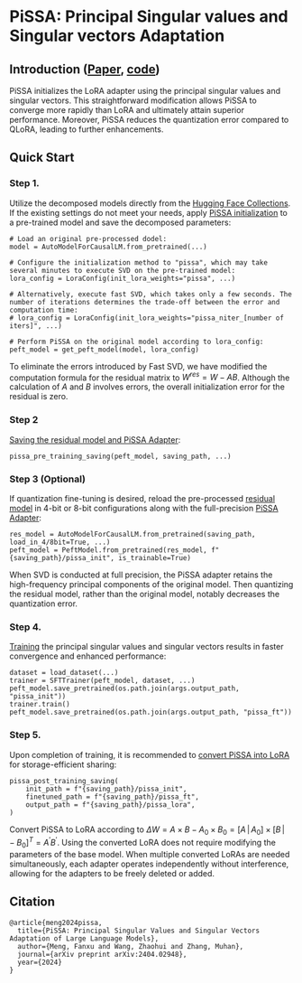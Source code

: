 # PiSSA: Principal Singular values and Singular vectors Adaptation
## Introduction ([Paper](https://arxiv.org/abs/2404.02948), [code](https://github.com/GraphPKU/PiSSA))
PiSSA initializes the LoRA adapter using the principal singular values and singular vectors. This straightforward modification allows PiSSA to converge more rapidly than LoRA and ultimately attain superior performance. Moreover, PiSSA reduces the quantization error compared to QLoRA, leading to further enhancements.

## Quick Start
### Step 1. 
Utilize the decomposed models directly from the [Hugging Face Collections](https://huggingface.co/collections/fxmeng/pissa-661ce700721235e542a5d7a8).
If the existing settings do not meet your needs, apply [PiSSA initialization](https://github.com/fxmeng/peft/blob/606a69279480bbdea847f4e5247804bdf7e6b898/examples/pissa_finetuning/pissa_finetuning.py#L85-L103) to a pre-trained model and save the decomposed parameters:

```
# Load an original pre-processed dodel:
model = AutoModelForCausalLM.from_pretrained(...)

# Configure the initialization method to "pissa", which may take several minutes to execute SVD on the pre-trained model:
lora_config = LoraConfig(init_lora_weights="pissa", ...) 

# Alternatively, execute fast SVD, which takes only a few seconds. The number of iterations determines the trade-off between the error and computation time:
# lora_config = LoraConfig(init_lora_weights="pissa_niter_[number of iters]", ...) 

# Perform PiSSA on the original model according to lora_config:
peft_model = get_peft_model(model, lora_config)
```
To eliminate the errors introduced by Fast SVD, we have modified the computation formula for the residual matrix to $W^{res} = W - AB$. Although the calculation of $A$ and $B$ involves errors, the overall initialization error for the residual is zero.

### Step 2 
[Saving the residual model and PiSSA Adapter](https://github.com/fxmeng/peft/blob/51161a52cac3a736d931d90e676b24a32c4f8cd6/src/peft/utils/pissa_utils.py#L27-L51):
```
pissa_pre_training_saving(peft_model, saving_path, ...)
```

### Step 3 (Optional)
If quantization fine-tuning is desired, reload the pre-processed [residual model](https://github.com/fxmeng/peft/blob/606a69279480bbdea847f4e5247804bdf7e6b898/examples/pissa_finetuning/pissa_finetuning.py#L107-L116) in 4-bit or 8-bit configurations along with the full-precision [PiSSA Adapter](https://github.com/fxmeng/peft/blob/606a69279480bbdea847f4e5247804bdf7e6b898/examples/pissa_finetuning/pissa_finetuning.py#L122):
```
res_model = AutoModelForCausalLM.from_pretrained(saving_path, load_in_4/8bit=True, ...)
peft_model = PeftModel.from_pretrained(res_model, f"{saving_path}/pissa_init", is_trainable=True)
```
When SVD is conducted at full precision, the PiSSA adapter retains the high-frequency principal components of the original model. 
Then quantizing the residual model, rather than the original model, notably decreases the quantization error.

### Step 4. 
[Training](https://github.com/fxmeng/peft/blob/51161a52cac3a736d931d90e676b24a32c4f8cd6/examples/pissa_finetuning/pissa_finetuning.py#L131-L139) the principal singular values and singular vectors results in faster convergence and enhanced performance:
```
dataset = load_dataset(...)
trainer = SFTTrainer(peft_model, dataset, ...)
peft_model.save_pretrained(os.path.join(args.output_path, "pissa_init"))
trainer.train()
peft_model.save_pretrained(os.path.join(args.output_path, "pissa_ft"))
```

### Step 5. 
Upon completion of training, it is recommended to [convert PiSSA into LoRA](https://github.com/fxmeng/peft/blob/51161a52cac3a736d931d90e676b24a32c4f8cd6/src/peft/utils/pissa_utils.py#L60-L99) for storage-efficient sharing:


```
pissa_post_training_saving(
    init_path = f"{saving_path}/pissa_init",
    finetuned_path = f"{saving_path}/pissa_ft",
    output_path = f"{saving_path}/pissa_lora",
)
```
Convert PiSSA to LoRA according to $\Delta W = A \times B - A_0 \times B_0 =  [A \,|\, A_0] \times [B \,|\, -B_0]^T=A^{'}B^{'}$.
Using the converted LoRA does not require modifying the parameters of the base model. When multiple converted LoRAs are needed simultaneously, each adapter operates independently without interference, allowing for the adapters to be freely deleted or added.

## Citation
```
@article{meng2024pissa,
  title={PiSSA: Principal Singular Values and Singular Vectors Adaptation of Large Language Models},
  author={Meng, Fanxu and Wang, Zhaohui and Zhang, Muhan},
  journal={arXiv preprint arXiv:2404.02948},
  year={2024}
}
```